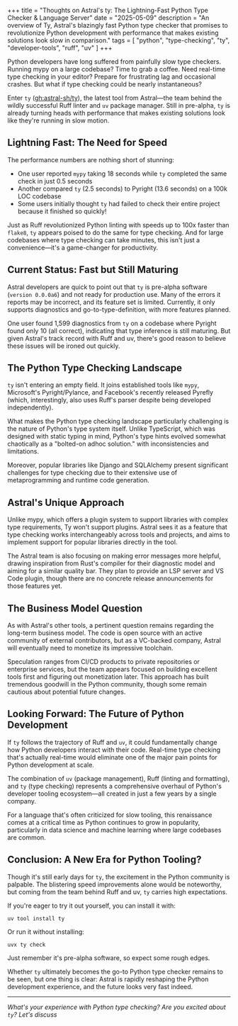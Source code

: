 +++
title = "Thoughts on Astral's ty: The Lightning-Fast Python Type Checker & Language Server"
date = "2025-05-09"
description = "An overview of Ty, Astral's blazingly fast Python type checker that promises to revolutionize Python development with performance that makes existing solutions look slow in comparison."
tags = [
    "python",
    "type-checking",
    "ty",
    "developer-tools",
    "ruff",
    "uv"
]
+++

Python developers have long suffered from painfully slow type checkers. Running mypy on a large codebase? Time to grab a coffee. Need real-time type checking in your editor? Prepare for frustrating lag and occasional crashes. But what if type checking could be nearly instantaneous?

Enter `ty` ([gh:astral-sh/ty](https://github.com/astral-sh/ty)), the latest tool from Astral—the team behind the wildly successful Ruff linter and `uv` package manager. Still in pre-alpha, `ty` is already turning heads with performance that makes existing solutions look like they're running in slow motion.

## Lightning Fast: The Need for Speed

The performance numbers are nothing short of stunning:

- One user reported `mypy` taking 18 seconds while `ty` completed the same check in just 0.5 seconds
- Another compared `ty` (2.5 seconds) to Pyright (13.6 seconds) on a 100k LOC codebase
- Some users initially thought `ty` had failed to check their entire project because it finished so quickly!

Just as Ruff revolutionized Python linting with speeds up to 100x faster than `flake8`, `ty` appears poised to do the same for type checking. And for large codebases where type checking can take minutes, this isn't just a convenience—it's a game-changer for productivity.

## Current Status: Fast but Still Maturing

Astral developers are quick to point out that `ty` is pre-alpha software (`version 0.0.0a6`) and not ready for production use. Many of the errors it reports may be incorrect, and its feature set is limited. Currently, it only supports diagnostics and go-to-type-definition, with more features planned.

One user found 1,599 diagnostics from `ty` on a codebase where Pyright found only 10 (all correct), indicating that type inference is still maturing. But given Astral's track record with Ruff and uv, there's good reason to believe these issues will be ironed out quickly.

## The Python Type Checking Landscape

`ty` isn't entering an empty field. It joins established tools like `mypy`, Microsoft's Pyright/Pylance, and Facebook's recently released Pyrefly (which, interestingly, also uses Ruff's parser despite being developed independently).

What makes the Python type checking landscape particularly challenging is the nature of Python's type system itself. Unlike TypeScript, which was designed with static typing in mind, Python's type hints evolved somewhat chaotically as a "bolted-on adhoc solution." with inconsistencies and limitations.

Moreover, popular libraries like Django and SQLAlchemy present significant challenges for type checking due to their extensive use of metaprogramming and runtime code generation.

## Astral's Unique Approach

Unlike mypy, which offers a plugin system to support libraries with complex type requirements, Ty won't support plugins. Astral sees it as a feature that type checking works interchangeably across tools and projects, and aims to implement support for popular libraries directly in the tool.

The Astral team is also focusing on making error messages more helpful, drawing inspiration from Rust's compiler for their diagnostic model and aiming for a similar quality bar. They plan to provide an LSP server and VS Code plugin, though there are no concrete release announcements for those features yet.

## The Business Model Question

As with Astral's other tools, a pertinent question remains regarding the long-term business model. The code is open source with an active community of external contributors, but as a VC-backed company, Astral will eventually need to monetize its impressive toolchain.

Speculation ranges from CI/CD products to private repositories or enterprise services, but the team appears focused on building excellent tools first and figuring out monetization later. This approach has built tremendous goodwill in the Python community, though some remain cautious about potential future changes.

## Looking Forward: The Future of Python Development

If `ty` follows the trajectory of Ruff and `uv`, it could fundamentally change how Python developers interact with their code. Real-time type checking that's actually real-time would eliminate one of the major pain points for Python development at scale.

The combination of `uv` (package management), Ruff (linting and formatting), and `ty` (type checking) represents a comprehensive overhaul of Python's developer tooling ecosystem—all created in just a few years by a single company.

For a language that's often criticized for slow tooling, this renaissance comes at a critical time as Python continues to grow in popularity, particularly in data science and machine learning where large codebases are common.

## Conclusion: A New Era for Python Tooling?

Though it's still early days for `ty`, the excitement in the Python community is palpable. The blistering speed improvements alone would be noteworthy, but coming from the team behind Ruff and uv, `ty` carries high expectations.

If you're eager to try it out yourself, you can install it with:

```
uv tool install ty
```

Or run it without installing:

```
uvx ty check
```

Just remember it's pre-alpha software, so expect some rough edges.

Whether `ty` ultimately becomes the go-to Python type checker remains to be seen, but one thing is clear: Astral is rapidly reshaping the Python development experience, and the future looks very fast indeed.

---

*What's your experience with Python type checking? Are you excited about `ty`? Let's discuss*
